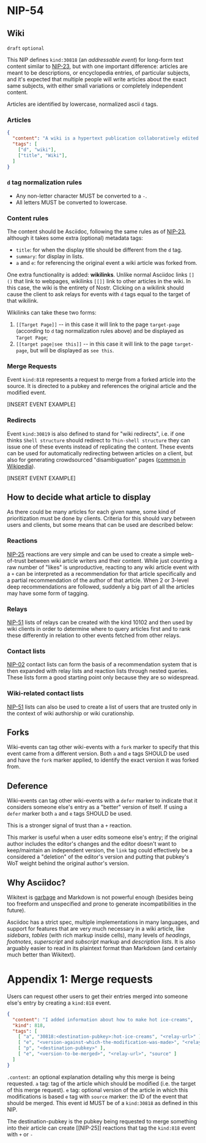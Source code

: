 NIP-54
======

Wiki
----

`draft` `optional`

This NIP defines `kind:30818` (an _addressable event_) for long-form text content similar to [NIP-23](23.md), but with one important difference: articles are meant to be descriptions, or encyclopedia entries, of particular subjects, and it's expected that multiple people will write articles about the exact same subjects, with either small variations or completely independent content.

Articles are identified by lowercase, normalized ascii `d` tags.

### Articles
```json
{
  "content": "A wiki is a hypertext publication collaboratively edited and managed by its own audience.",
  "tags": [
    ["d", "wiki"],
    ["title", "Wiki"],
  ]
}
```

### `d` tag normalization rules

- Any non-letter character MUST be converted to a `-`.
- All letters MUST be converted to lowercase.

### Content rules

The content should be Asciidoc, following the same rules as of [NIP-23](23.md), although it takes some extra (optional) metadata tags:

  - `title`: for when the display title should be different from the `d` tag.
  - `summary`: for display in lists.
  - `a` and `e`: for referencing the original event a wiki article was forked from.

One extra functionality is added: **wikilinks**. Unlike normal Asciidoc links `[]()` that link to webpages, wikilinks `[[]]` link to other articles in the wiki. In this case, the wiki is the entirety of Nostr. Clicking on a wikilink should cause the client to ask relays for events with `d` tags equal to the target of that wikilink.

Wikilinks can take these two forms:

  1. `[[Target Page]]` -- in this case it will link to the page `target-page` (according to `d` tag normalization rules above) and be displayed as `Target Page`;
  2. `[[target page|see this]]` -- in this case it will link to the page `target-page`, but will be displayed as `see this`.

### Merge Requests

Event `kind:818` represents a request to merge from a forked article into the source. It is directed to a pubkey and references the original article and the modified event.

[INSERT EVENT EXAMPLE]

### Redirects

Event `kind:30819` is also defined to stand for "wiki redirects", i.e. if one thinks `Shell structure` should redirect to `Thin-shell structure` they can issue one of these events instead of replicating the content. These events can be used for automatically redirecting between articles on a client, but also for generating crowdsourced "disambiguation" pages ([common in Wikipedia](https://en.wikipedia.org/wiki/Help:Disambiguation)).

[INSERT EVENT EXAMPLE]

How to decide what article to display
-------------------------------------

As there could be many articles for each given name, some kind of prioritization must be done by clients. Criteria for this should vary between users and clients, but some means that can be used are described below:

### Reactions

[NIP-25](25.md) reactions are very simple and can be used to create a simple web-of-trust between wiki article writers and their content. While just counting a raw number of "likes" is unproductive, reacting to any wiki article event with a `+` can be interpreted as a recommendation for that article specifically and a partial recommendation of the author of that article. When 2 or 3-level deep recommendations are followed, suddenly a big part of all the articles may have some form of tagging.

### Relays

[NIP-51](51.md) lists of relays can be created with the kind 10102 and then used by wiki clients in order to determine where to query articles first and to rank these differently in relation to other events fetched from other relays.

### Contact lists

[NIP-02](02.md) contact lists can form the basis of a recommendation system that is then expanded with relay lists and reaction lists through nested queries. These lists form a good starting point only because they are so widespread.

### Wiki-related contact lists

[NIP-51](51.md) lists can also be used to create a list of users that are trusted only in the context of wiki authorship or wiki curationship.

Forks
---------
Wiki-events can tag other wiki-events with a `fork` marker to specify that this event came from a different version. Both `a` and `e` tags SHOULD be used and have the `fork` marker applied, to identify the exact version it was forked from.

Deference
---------
Wiki-events can tag other wiki-events with a `defer` marker to indicate that it considers someone else's entry as a "better" version of itself. If using a `defer` marker both `a` and `e` tags SHOULD be used.

This is a stronger signal of trust than a `+` reaction.

This marker is useful when a user edits someone else's entry; if the original author includes the editor's changes and the editor doesn't want to keep/maintain an independent version, the `link` tag could effectively be a considered a "deletion" of the editor's version and putting that pubkey's WoT weight behind the original author's version.

Why Asciidoc?
-------------

Wikitext is [garbage](nostr:nevent1qqsqt0gcggry60n72uglhuhypdlmr2dm6swjj69jex5v530gcpazlzsprpmhxue69uhhyetvv9ujumn0wdmksetjv5hxxmmdqy28wumn8ghj7un9d3shjtnyv9kh2uewd9hsygpm7rrrljungc6q0tuh5hj7ue863q73qlheu4vywtzwhx42a7j9n5ueneex) and Markdown is not powerful enough (besides being too freeform and unspecified and prone to generate incompatibilities in the future).

Asciidoc has a strict spec, multiple implementations in many languages, and support for features that are very much necessary in a wiki article, like _sidebars_, _tables_ (with rich markup inside cells), many levels of _headings_, _footnotes_, _superscript_ and _subscript_ markup and _description lists_. It is also arguably easier to read in its plaintext format than Markdown (and certainly much better than Wikitext).

# Appendix 1: Merge requests
Users can request other users to get their entries merged into someone else's entry by creating a `kind:818` event.

```json
{
  "content": "I added information about how to make hot ice-creams",
  "kind": 818,
  "tags": [
    [ "a", "30818:<destination-pubkey>:hot-ice-creams", "<relay-url>" ],
    [ "e", "<version-against-which-the-modification-was-made>", "<relay-url>" ],
    [ "p", "<destination-pubkey>" ],
    [ "e", "<version-to-be-merged>", "<relay-url>", "source" ]
  ]
}
```

`.content`: an optional explanation detailing why this merge is being requested.
`a` tag: tag of the article which should be modified (i.e. the target of this merge request).
`e` tag: optional version of the article in which this modifications is based
`e` tag with `source` marker: the ID of the event that should be merged. This event id MUST be of a `kind:30818` as defined in this NIP.

The destination-pubkey is the pubkey being requested to merge something into their article can create [[NIP-25]] reactions that tag the `kind:818` event with `+` or `-`
